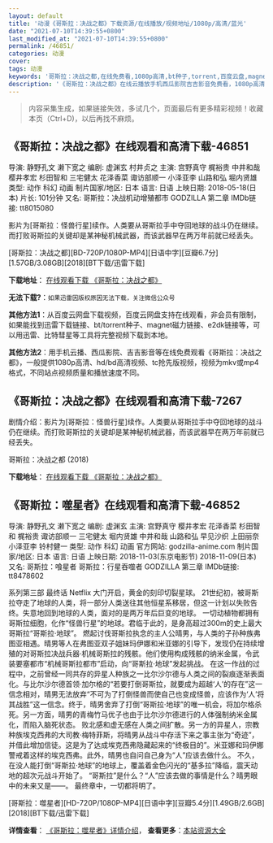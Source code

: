 ```yaml
---
layout: default
title: '动漫《哥斯拉：决战之都》下载资源/在线播放/视频地址/1080p/高清/蓝光'
date: "2021-07-10T14:39:55+0800"
last_modified_at: "2021-07-10T14:39:55+0800"
permalink: /46851/
categories: 动漫
cover:
tags: 动漫
keywords: '哥斯拉：决战之都,在线免费看,1080p高清,bt种子,torrent,百度云盘,magnet,磁力链,迅雷下载资源'
description: '《哥斯拉：决战之都》在线云播放手机西瓜影院吉吉影音免费看，1080p高清bd/hd未删减完整版和tc抢先枪版，mkv/mp4格式，附带bt/torrent种子、magnet/磁力链、百度云盘、网盘资源迅雷下载链接'
---
```


>内容采集生成，如果链接失效，多试几个，页面最后有更多精彩视频！收藏本页（Ctrl+D)，以后再找不麻烦。


## 《哥斯拉：决战之都》在线观看和高清下载-46851

导演: 静野孔文 濑下宽之 编剧: 虚渊玄 村井贞之 主演: 宫野真守 梶裕贵 中井和哉 樱井孝宏 杉田智和 三宅健太 花泽香菜 诹访部顺一 小泽亚李 山路和弘 堀内贤雄 类型: 动作 科幻 动画 制片国家/地区: 日本 语言: 日语 上映日期: 2018-05-18(日本) 片长: 101分钟 又名: 哥斯拉：决战机动增殖都市 GODZILLA 第二章 IMDb链接: tt8015080

影片为[哥斯拉：怪兽行星]续作。人类要从哥斯拉手中夺回地球的战斗仍在继续。而打败哥斯拉的关键却是某神秘机械武器，而该武器早在两万年前就已经丢失。


[哥斯拉：决战之都][BD-720P/1080P-MP4][日语中字][豆瓣6.7分][1.57GB/3.08GB][2018][BT下载/迅雷下载]

**下载地址**： [在线观看下载 《哥斯拉：决战之都》](https://www.btdx8.com/torrent/gsljzzd_2018.html) 


**无法下载?**：`如果迅雷因版权原因无法下载，关注微信公众号 `

**其他方法1**：从百度云网盘下载视频，百度云网盘支持在线观看，非会员有限制，如果能找到迅雷下载链接、bt/torrent种子、magnet磁力链接、e2dk链接等，可以用迅雷、比特彗星等工具将完整视频下载到本地。

**其他方法2**：用手机云播、西瓜影院、吉吉影音等在线免费观看《哥斯拉：决战之都》，一般提供1080p高清、hd/bd高清视频、tc抢先版视频，视频为mkv或mp4格式，不同站点视频质量和播放速度不同。


## 《哥斯拉：决战之都》在线观看和高清下载-7267

剧情介绍：影片为[哥斯拉：怪兽行星]续作。人类要从哥斯拉手中夺回地球的战斗仍在继续。而打败哥斯拉的关键却是某神秘机械武器，而该武器早在两万年前就已经丢失。


哥斯拉：决战之都 (2018)

**下载地址**： [在线观看下载 《哥斯拉：决战之都》](https://www.btbtdy.me/btdy/dy13218.html) 


## 《哥斯拉：噬星者》在线观看和高清下载-46852

导演: 静野孔文 濑下宽之 编剧: 虚渊玄 主演: 宫野真守 樱井孝宏 花泽香菜 杉田智和 梶裕贵 诹访部顺一 三宅健太 堀内贤雄 中井和哉 山路和弘 早见沙织 上田丽奈 小泽亚李 铃村健一 类型: 动作 科幻 动画 官方网站: godzilla-anime.com 制片国家/地区: 日本 语言: 日语 上映日期: 2018-11-03(东京电影节) 2018-11-09(日本) 又名: 哥斯拉：喰星者 哥斯拉：行星吞噬者 GODZILLA 第三章 IMDb链接: tt8478602

系列第三部 最终话 Netflix 大门开启，黄金的刻印切裂星球。 21世纪初，被哥斯拉夺走了地球的人类，将一部分人类送往其他恒星系移居，但这一计划以失败告终。失意地回到地球的人类，面对的是两万年后巨变的地球。 一切动植物都拥有哥斯拉细胞，化作“怪兽行星”的地球。君临于此的，是身高超过300m的史上最大哥斯拉“哥斯拉·地球”。 燃起讨伐哥斯拉执念的主人公晴男，与人类的子孙种族弗图亚相遇。晴男等人在弗图亚双子姐妹玛伊娜和米亚娜的引导下，发现仍在持续增殖的对哥斯拉决战兵器·机械哥斯拉的残骸。他们使用构成残骸的纳米金属，令武装要塞都市“机械哥斯拉都市”启动，向“哥斯拉·地球”发起挑战。 在这一作战的过程中，之前曾经一同共存的异星人种族之一比尔沙尔德与人类之间的裂痕逐渐表面化。与比尔沙尔德首领·加尔格的“若要打倒哥斯拉，就要成为超越‘人’的存在”这一信念相对，晴男无法放弃“不可为了打倒怪兽而使自己也变成怪兽，应该作为‘人’将其战胜”这一信念。终于，晴男舍弃了打倒“哥斯拉·地球”的唯一机会，将加尔格杀死。另一方面，晴男的青梅竹马优子也由于比尔沙尔德进行的人体强制纳米金属化，而陷入脑死状态。 败北感和虚无感在人类之间扩散。另一方的异星人，宗教种族埃克西弗的大司教·梅特菲斯，将晴男从战斗中存活下来之事主张为“奇迹”，并借此增加信徒。这是为了达成埃克西弗隐藏起来的“终极目的”。米亚娜和玛伊娜警戒着这样的埃克西弗。此外，晴男也自问自己身为“人”应该去做什么。 不久，在没人能打倒“哥斯拉·地球”的地球上，覆盖着金色闪光的“基多拉”降临，震天动地的超次元战斗开始了。 “哥斯拉”是什么？“人”应该去做的事情是什么？晴男眼中的未来又是——。 最终章中，一切都将明了。


[哥斯拉：噬星者][HD-720P/1080P-MP4][日语中字][豆瓣5.4分][1.49GB/2.6GB][2018][BT下载/迅雷下载]

**详情查看**： [《哥斯拉：噬星者》详情介绍](/movie/46852/)， **查看更多**：[本站资源大全](/movie/t/all/)

